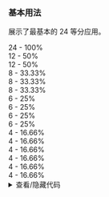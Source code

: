 ### 基本用法

展示了最基本的 24 等分应用。

<div class="cell-demo vp-raw">
  <div class="grid-demo-background">
    <yc-space direction="vertical" :size="16" style="display: block;">
      <yc-row class="grid-demo">
        <yc-col :span="24">
          <div>24 - 100%</div>
        </yc-col>
      </yc-row>
      <yc-row class="grid-demo">
        <yc-col :span="12">
          <div>12 - 50%</div>
        </yc-col>
        <yc-col :span="12">
          <div>12 - 50%</div>
        </yc-col>
      </yc-row>
      <yc-row class="grid-demo">
        <yc-col :span="8">
          <div>8 - 33.33%</div>
        </yc-col>
        <yc-col :span="8">
          <div>8 - 33.33%</div>
        </yc-col>
        <yc-col :span="8">
          <div>8 - 33.33%</div>
        </yc-col>
      </yc-row>
      <yc-row class="grid-demo">
        <yc-col :span="6">
          <div>6 - 25%</div>
        </yc-col>
        <yc-col :span="6">
          <div>6 - 25%</div>
        </yc-col>
        <yc-col :span="6">
          <div>6 - 25%</div>
        </yc-col>
        <yc-col :span="6">
          <div>6 - 25%</div>
        </yc-col>
      </yc-row>
      <yc-row class="grid-demo">
        <yc-col :span="4">
          <div>4 - 16.66%</div>
        </yc-col>
        <yc-col :span="4">
          <div>4 - 16.66%</div>
        </yc-col>
        <yc-col :span="4">
          <div>4 - 16.66%</div>
        </yc-col>
        <yc-col :span="4">
          <div>4 - 16.66%</div>
        </yc-col>
        <yc-col :span="4">
          <div>4 - 16.66%</div>
        </yc-col>
        <yc-col :span="4">
          <div>4 - 16.66%</div>
        </yc-col>
      </yc-row>
    </yc-space>
  </div>
</div>

<style scoped>
.grid-demo-background {
  background-image: linear-gradient(
    90deg,
    var(--color-fill-2) 4.16666667%,
    transparent 4.16666667%,
    transparent 8.33333333%,
    var(--color-fill-2) 8.33333333%,
    var(--color-fill-2) 12.5%,
    transparent 12.5%,
    transparent 16.66666667%,
    var(--color-fill-2) 16.66666667%,
    var(--color-fill-2) 20.83333333%,
    transparent 20.83333333%,
    transparent 25%,
    var(--color-fill-2) 25%,
    var(--color-fill-2) 29.16666667%,
    transparent 29.16666667%,
    transparent 33.33333333%,
    var(--color-fill-2) 33.33333333%,
    var(--color-fill-2) 37.5%,
    transparent 37.5%,
    transparent 41.66666667%,
    var(--color-fill-2) 41.66666667%,
    var(--color-fill-2) 45.83333333%,
    transparent 45.83333333%,
    transparent 50%,
    var(--color-fill-2) 50%,
    var(--color-fill-2) 54.16666667%,
    transparent 54.16666667%,
    transparent 58.33333333%,
    var(--color-fill-2) 58.33333333%,
    var(--color-fill-2) 62.5%,
    transparent 62.5%,
    transparent 66.66666667%,
    var(--color-fill-2) 66.66666667%,
    var(--color-fill-2) 70.83333333%,
    transparent 70.83333333%,
    transparent 75%,
    var(--color-fill-2) 75%,
    var(--color-fill-2) 79.16666667%,
    transparent 79.16666667%,
    transparent 83.33333333%,
    var(--color-fill-2) 83.33333333%,
    var(--color-fill-2) 87.5%,
    transparent 87.5%,
    transparent 91.66666667%,
    var(--color-fill-2) 91.66666667%,
    var(--color-fill-2) 95.83333333%,
    transparent 95.83333333%
  );
}
.grid-demo .yc-col {
  height: 48px;
  line-height: 48px;
  color: var(--color-white);
  text-align: center;
}
.grid-demo .yc-col:nth-child(2n) {
  background-color: rgba(var(--arcoblue-6), 0.9);
}
.grid-demo .yc-col:nth-child(2n + 1) {
  background-color: var(--color-primary-light-4);
}
</style>

<details>
<summary>查看/隐藏代码</summary>

```vue
<template>
  <div class="grid-demo-background">
    <yc-space
      direction="vertical"
      :size="16"
      style="display: block;">
      <yc-row class="grid-demo">
        <yc-col :span="24">
          <div>24 - 100%</div>
        </yc-col>
      </yc-row>
      <yc-row class="grid-demo">
        <yc-col :span="12">
          <div>12 - 50%</div>
        </yc-col>
        <yc-col :span="12">
          <div>12 - 50%</div>
        </yc-col>
      </yc-row>
      <yc-row class="grid-demo">
        <yc-col :span="8">
          <div>8 - 33.33%</div>
        </yc-col>
        <yc-col :span="8">
          <div>8 - 33.33%</div>
        </yc-col>
        <yc-col :span="8">
          <div>8 - 33.33%</div>
        </yc-col>
      </yc-row>
      <yc-row class="grid-demo">
        <yc-col :span="6">
          <div>6 - 25%</div>
        </yc-col>
        <yc-col :span="6">
          <div>6 - 25%</div>
        </yc-col>
        <yc-col :span="6">
          <div>6 - 25%</div>
        </yc-col>
        <yc-col :span="6">
          <div>6 - 25%</div>
        </yc-col>
      </yc-row>
      <yc-row class="grid-demo">
        <yc-col :span="4">
          <div>4 - 16.66%</div>
        </yc-col>
        <yc-col :span="4">
          <div>4 - 16.66%</div>
        </yc-col>
        <yc-col :span="4">
          <div>4 - 16.66%</div>
        </yc-col>
        <yc-col :span="4">
          <div>4 - 16.66%</div>
        </yc-col>
        <yc-col :span="4">
          <div>4 - 16.66%</div>
        </yc-col>
        <yc-col :span="4">
          <div>4 - 16.66%</div>
        </yc-col>
      </yc-row>
    </yc-space>
  </div>
</template>

<style scoped>
.grid-demo-background {
  background-image: linear-gradient(
    90deg,
    var(--color-fill-2) 4.16666667%,
    transparent 4.16666667%,
    transparent 8.33333333%,
    var(--color-fill-2) 8.33333333%,
    var(--color-fill-2) 12.5%,
    transparent 12.5%,
    transparent 16.66666667%,
    var(--color-fill-2) 16.66666667%,
    var(--color-fill-2) 20.83333333%,
    transparent 20.83333333%,
    transparent 25%,
    var(--color-fill-2) 25%,
    var(--color-fill-2) 29.16666667%,
    transparent 29.16666667%,
    transparent 33.33333333%,
    var(--color-fill-2) 33.33333333%,
    var(--color-fill-2) 37.5%,
    transparent 37.5%,
    transparent 41.66666667%,
    var(--color-fill-2) 41.66666667%,
    var(--color-fill-2) 45.83333333%,
    transparent 45.83333333%,
    transparent 50%,
    var(--color-fill-2) 50%,
    var(--color-fill-2) 54.16666667%,
    transparent 54.16666667%,
    transparent 58.33333333%,
    var(--color-fill-2) 58.33333333%,
    var(--color-fill-2) 62.5%,
    transparent 62.5%,
    transparent 66.66666667%,
    var(--color-fill-2) 66.66666667%,
    var(--color-fill-2) 70.83333333%,
    transparent 70.83333333%,
    transparent 75%,
    var(--color-fill-2) 75%,
    var(--color-fill-2) 79.16666667%,
    transparent 79.16666667%,
    transparent 83.33333333%,
    var(--color-fill-2) 83.33333333%,
    var(--color-fill-2) 87.5%,
    transparent 87.5%,
    transparent 91.66666667%,
    var(--color-fill-2) 91.66666667%,
    var(--color-fill-2) 95.83333333%,
    transparent 95.83333333%
  );
}
.grid-demo .yc-col {
  height: 48px;
  line-height: 48px;
  color: var(--color-white);
  text-align: center;
}
.grid-demo .yc-col:nth-child(2n) {
  background-color: rgba(var(--arcoblue-6), 0.9);
}
.grid-demo .yc-col:nth-child(2n + 1) {
  background-color: var(--color-primary-light-4);
}
</style>
```

</details>
